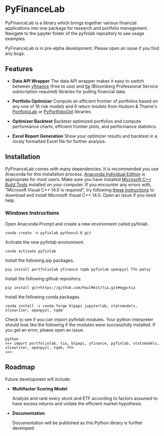 

# PyFinanceLab

PyFinanceLab is a library which brings together various financial applications into one package for research and portfolio management. Navigate to the jupyter folder of the pyfinlab repository to see usage examples. 

PyFinanceLab is in pre-alpha development. Please open an issue if you find any bugs. 


## Features

* **Data API Wrapper**
	 The data API wrapper makes it easy to switch between [yfinance](https://github.com/ranaroussi/yfinance) (free to use) and [tia](https://github.com/PaulMest/tia) (Bloomberg Professional Service subscription required) libraries for pulling financial data. 

* **Portfolio Optimizer**
	Compute an efficient frontier of portfolios based on any one of 16 risk models and 6 return models from Hudson & Thame's [PortfolioLab](https://hudsonthames.org/portfoliolab/) or [PyPortfolioOpt](https://pyportfolioopt.readthedocs.io/en/latest/) libraries. 

* **Optimizer Backtest**
	Backtest optimized portfolios and compute performance charts, efficient frontier plots, and performance statistics. 

* **Excel Report Generation**
	Show your optimizer results and backtest in a nicely formatted Excel file for further analysis. 
    

## Installation

PyFinanceLab comes with many dependencies. It is recommended you use Anaconda for this installation process. [Anaconda Individual Edition](https://www.anaconda.com/products/individual) is appropriate for most users. Make sure you have installed [Microsoft C++ Build Tools](https://visualstudio.microsoft.com/visual-cpp-build-tools/) installed on your computer. If you encounter any errors with, "Microsoft Visual C++ 14.0 is required", try following [these instructions](https://stackoverflow.com/a/55370133/16367225) to download and install Microsoft Visual C++ 14.0. Open an issue if you need help. 


### Windows Instructions

Open Anaconda Prompt and create a new environment called pyfinlab. 
```
conda create -n pyfinlab python=3.8 git
```

Activate the new pyfinlab environment. 
```
conda activate pyfinlab
```

Install the following pip packages. 
```
pip install portfoliolab yfinance tqdm pyfinlab openpyxl ffn patsy
```

Install the following github repository. 
```
pip install git+https://github.com/PaulMest/tia.git#egg=tia
```

Install the following conda packages. 
```
conda install -c conda-forge blpapi jupyterlab, statsmodels, xlsxwriter, openpyxl, tqdm
```

Check to see if you can import pyfinlab modules. Your python interpreter should look like the following if the modules were successfully installed. If you get an error, please open an issue. 
```
python
>>> import portfoliolab, tia, blpapi, yfinance, pyfinlab, statsmodels, xlsxwriter, openpyxl, tqdm, ffn
>>> 
```


## Roadmap

Future development will include:

* **Multifactor Scoring Model**

    Analyze and rank every stock and ETF according to factors assumed to have excess returns and violate the efficient market hypothesis. 
    
* **Documentation**

    Documentation will be published as this Python library is further developed. 


